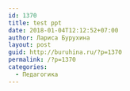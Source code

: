 ```yaml
---
id: 1370
title: test ppt
date: 2018-01-04T12:12:52+07:00
author: Лариса Бурухина
layout: post
guid: http://buruhina.ru/?p=1370
permalink: /?p=1370
categories:
  - Педагогика
---
```

<div class="ead-preview">
  <div class="ead-document" style="position:relative;padding-top:90%;">
  </div>
</div>